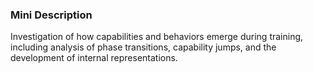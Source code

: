 ### Mini Description

Investigation of how capabilities and behaviors emerge during training, including analysis of phase transitions, capability jumps, and the development of internal representations.
